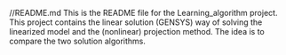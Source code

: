 //README.md
This is the README file for the Learning_algorithm project.  This project contains the linear solution (GENSYS) way of solving the linearized model and the (nonlinear) projection method. The idea is to compare the two solution algorithms.

